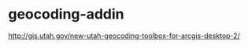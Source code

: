 geocoding-addin
===============

http://gis.utah.gov/new-utah-geocoding-toolbox-for-arcgis-desktop-2/
